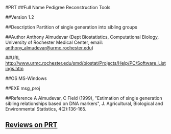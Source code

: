 #PRT
##Full Name
Pedigree Reconstruction Tools

##Version
1.2

##Description
Partition of single generation into sibling groups

##Author
Anthony Almudevar (Dept Biostatistics, Computational Biology, University of Rochester Medical Center, email: anthony_almudevar@urmc.rochester.edu)

##URL
http://www.urmc.rochester.edu/smd/biostat/Projects/Help/PC/Software_Listings.htm

##OS
MS-Windows

##EXE
msg_proj

##Reference
A Almudevar, C Field (1999), "Estimation of single generation sibling relationships based on DNA markers", J. Agricultural, Biological and Environmental Statistics, 4(2):136-165.


## [Reviews on PRT](https://github.com/gaow/genetic-analysis-software/issues/427)